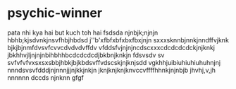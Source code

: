  # psychic-winner
pata nhi kya hai but kuch toh hai
fsdsda
njnbjk;njnjn
 hbhb;kjsdvnkjnsvfhbjhbdsd
 j''b'xfbfxbfxbxfbxjnjn
 sxxxsknnbjnnkjnndffvjknk
 bjkjbjnmfdvsvfcvvcdvdvdvffdv
  vfddsfvjnjnjncdscxxxcdcdcdcdckjnjknkj
 jbkhhvjljnjnjnbihbhhbcdcdcdcdjbkbnjknkjn
 fdsvsdv sv svfvfvfvxsxsxsbbjhbkjbjkbdsvffvdscskjnjknjsdd
vgkhhjuibiuhiuhiuhuhnjnj
nnndsvsvfdddjnjnnnjjjnjkkjnkjn
jknjknjknjknvccvffffhhnkjnjnbjb
jhvhj,v,jh
nnnnnn
dccds
njnknn
gfgf
